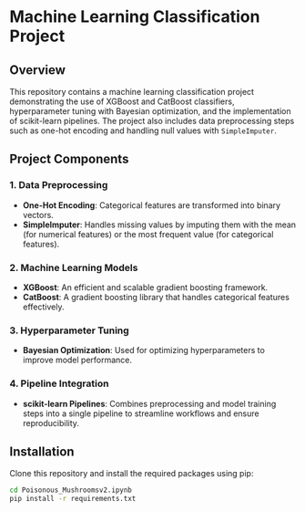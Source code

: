 # Machine Learning Classification Project

## Overview

This repository contains a machine learning classification project demonstrating the use of XGBoost and CatBoost classifiers, hyperparameter tuning with Bayesian optimization, and the implementation of scikit-learn pipelines. The project also includes data preprocessing steps such as one-hot encoding and handling null values with `SimpleImputer`.

## Project Components

### 1. **Data Preprocessing**
- **One-Hot Encoding**: Categorical features are transformed into binary vectors.
- **SimpleImputer**: Handles missing values by imputing them with the mean (for numerical features) or the most frequent value (for categorical features).

### 2. **Machine Learning Models**
- **XGBoost**: An efficient and scalable gradient boosting framework.
- **CatBoost**: A gradient boosting library that handles categorical features effectively.

### 3. **Hyperparameter Tuning**
- **Bayesian Optimization**: Used for optimizing hyperparameters to improve model performance.

### 4. **Pipeline Integration**
- **scikit-learn Pipelines**: Combines preprocessing and model training steps into a single pipeline to streamline workflows and ensure reproducibility.

## Installation

Clone this repository and install the required packages using pip:

```bash
cd Poisonous_Mushroomsv2.ipynb
pip install -r requirements.txt
